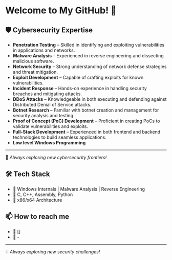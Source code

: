 # Welcome to My GitHub! 👋  

## 🛡️ Cybersecurity Expertise  
- **Penetration Testing** – Skilled in identifying and exploiting vulnerabilities in applications and networks.  
- **Malware Analysis** – Experienced in reverse engineering and dissecting malicious software.  
- **Network Security** – Strong understanding of network defense strategies and threat mitigation.  
- **Exploit Development** – Capable of crafting exploits for known vulnerabilities.  
- **Incident Response** – Hands-on experience in handling security breaches and mitigating attacks.  
- **DDoS Attacks** – Knowledgeable in both executing and defending against Distributed Denial of Service attacks.  
- **Botnet Research** – Familiar with botnet creation and management for security analysis and testing.  
- **Proof of Concept (PoC) Development** – Proficient in creating PoCs to validate vulnerabilities and exploits.  
- **Full-Stack Development** – Experienced in both frontend and backend technologies to build seamless applications.
- **Low level Windows Programming**


---  
🚀 *Always exploring new cybersecurity frontiers!*  

## 🛠️ Tech Stack  
- 🔹 Windows Internals | Malware Analysis | Reverse Engineering  
- 🔹 C, C++, Assembly, Python  
- 🔹 x86/x64 Architecture  

## 📫 How to reach me  
- 💬 []  
- 📧 -

---

💡 *Always exploring new security challenges!*  
